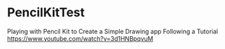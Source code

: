 # PencilKitTest
Playing with Pencil Kit to Create a Simple Drawing app Following a Tutorial https://www.youtube.com/watch?v=3d1HNBpqvuM 

